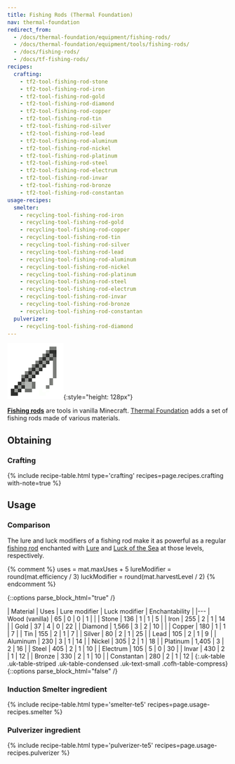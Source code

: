 ```yaml
---
title: Fishing Rods (Thermal Foundation)
nav: thermal-foundation
redirect_from:
  - /docs/thermal-foundation/equipment/fishing-rods/
  - /docs/thermal-foundation/equipment/tools/fishing-rods/
  - /docs/fishing-rods/
  - /docs/tf-fishing-rods/
recipes:
  crafting:
    - tf2-tool-fishing-rod-stone
    - tf2-tool-fishing-rod-iron
    - tf2-tool-fishing-rod-gold
    - tf2-tool-fishing-rod-diamond
    - tf2-tool-fishing-rod-copper
    - tf2-tool-fishing-rod-tin
    - tf2-tool-fishing-rod-silver
    - tf2-tool-fishing-rod-lead
    - tf2-tool-fishing-rod-aluminum
    - tf2-tool-fishing-rod-nickel
    - tf2-tool-fishing-rod-platinum
    - tf2-tool-fishing-rod-steel
    - tf2-tool-fishing-rod-electrum
    - tf2-tool-fishing-rod-invar
    - tf2-tool-fishing-rod-bronze
    - tf2-tool-fishing-rod-constantan
usage-recipes:
  smelter:
    - recycling-tool-fishing-rod-iron
    - recycling-tool-fishing-rod-gold
    - recycling-tool-fishing-rod-copper
    - recycling-tool-fishing-rod-tin
    - recycling-tool-fishing-rod-silver
    - recycling-tool-fishing-rod-lead
    - recycling-tool-fishing-rod-aluminum
    - recycling-tool-fishing-rod-nickel
    - recycling-tool-fishing-rod-platinum
    - recycling-tool-fishing-rod-steel
    - recycling-tool-fishing-rod-electrum
    - recycling-tool-fishing-rod-invar
    - recycling-tool-fishing-rod-bronze
    - recycling-tool-fishing-rod-constantan
  pulverizer:
    - recycling-tool-fishing-rod-diamond
---
```


![Fishing rods](/assets/images/thermal-foundation/fishing-rods.gif){:style="height: 128px"}


**[Fishing rods](https://minecraft.gamepedia.com/Fishing_Rod)** are tools in
vanilla Minecraft. [Thermal Foundation](/docs/thermal-foundation/) adds a set of
fishing rods made of various materials.


Obtaining
---------

### Crafting
{% include recipe-table.html type='crafting' recipes=page.recipes.crafting with-note=true %}


Usage
-----

### Comparison
The lure and luck modifiers of a fishing rod make it as powerful as a regular
[fishing rod](https://minecraft.gamepedia.com/Fishing_Rod) enchanted with
[Lure](https://minecraft.gamepedia.com/Lure) and [Luck of the
Sea](https://minecraft.gamepedia.com/Luck_of_the_Sea) at those levels,
respectively.

{% comment %}
uses = mat.maxUses + 5
lureModifier = round(mat.efficiency / 3)
luckModifier = round(mat.harvestLevel / 2)
{% endcomment %}

{::options parse_block_html="true" /}
<div class="uk-overflow-container">
| Material | Uses | Lure modifier | Luck modifier | Enchantability |
|---
| Wood (vanilla) | 65 | 0 | 0 | 1 |
|
| Stone | 136 | 1 | 1 | 5 |
| Iron | 255 | 2 | 1 | 14 |
| Gold | 37 | 4 | 0 | 22 |
| Diamond | 1,566 | 3 | 2 | 10 |
|
| Copper | 180 | 1 | 1 | 7 |
| Tin | 155 | 2 | 1 | 7 |
| Silver | 80 | 2 | 1 | 25 |
| Lead | 105 | 2 | 1 | 9 |
| Aluminum | 230 | 3 | 1 | 14 |
| Nickel | 305 | 2 | 1 | 18 |
| Platinum | 1,405 | 3 | 2 | 16 |
| Steel | 405 | 2 | 1 | 10 |
| Electrum | 105 | 5 | 0 | 30 |
| Invar | 430 | 2 | 1 | 12 |
| Bronze | 330 | 2 | 1 | 10 |
| Constantan | 280 | 2 | 1 | 12 |
{:.uk-table .uk-table-striped .uk-table-condensed .uk-text-small .cofh-table-compress}
</div>
{::options parse_block_html="false" /}

### Induction Smelter ingredient
{% include recipe-table.html type='smelter-te5' recipes=page.usage-recipes.smelter %}

### Pulverizer ingredient
{% include recipe-table.html type='pulverizer-te5' recipes=page.usage-recipes.pulverizer %}
